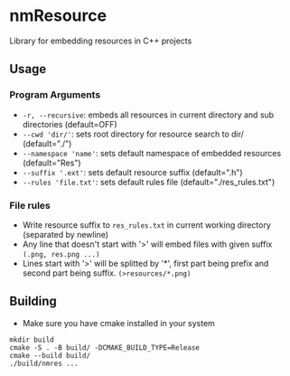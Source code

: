 # nmResource
Library for embedding resources in C++ projects


## Usage

### Program Arguments
- ```-r, --recursive```: embeds all resources in current directory and sub directories (default=OFF)
- ```--cwd 'dir/'```: sets root directory for resource search to dir/ (default="./")
- ```--namespace 'name'```: sets default namespace of embedded resources (default="Res")
- ```--suffix '.ext'```: sets default resource suffix (default=".h")
- ```--rules 'file.txt'```: sets default rules file (default="./res_rules.txt")

### File rules
- Write resource suffix to ```res_rules.txt``` in current working directory (separated by newline)
- Any line that doesn't start with '>' will embed files with given suffix ```(.png, res.png ...)```
- Lines start with '>' will be splitted by '*', first part being prefix and second part being suffix. ```(>resources/*.png)```


## Building
- Make sure you have cmake installed in your system
```
mkdir build
cmake -S . -B build/ -DCMAKE_BUILD_TYPE=Release
cmake --build build/
./build/nmres ...
```